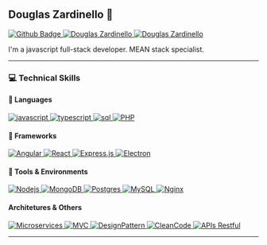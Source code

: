## Douglas Zardinello 👋

<!--
[![Site Badge](https://img.shields.io/badge/%20-site%20pessoal-blueviolet)](https://site/)
-->
<a href="https://github.com/zmdoug">
      <img alt="Github Badge" src="https://img.shields.io/badge/-Github-5659EB?style=for-the-badge&logo=Github&logoColor=white&link=https://github.com/zmdoug" />
</a>
<a href="https://www.linkedin.com/in/douglas-maehler-zardinello/">
      <img alt="Douglas Zardinello" src="https://img.shields.io/badge/-Douglas Zardinello-5659EB?style=for-the-badge&logo=Linkedin&logoColor=white" />
</a>
<a href="mailto:zmdoug@gmail.com">
      <img alt="Douglas Zardinello" src="https://img.shields.io/badge/-Gmail-5659EB?style=for-the-badge&logo=Gmail&logoColor=white&link=mailto:zmdoug@gmail.com" />
</a>


I'm a javascript full-stack developer. MEAN stack specialist.

---

### :computer: Technical Skills


####  :speech_balloon: Languages


<a href="#">
      <img alt="javascript" src="https://img.shields.io/badge/JavaScript-F7DF1E.svg?style=for-the-badge&logo=javascript&logoColor=white" />
</a>
<a href="#">
      <img alt="typescript" src="https://img.shields.io/badge/typescript-1E84D0.svg?style=for-the-badge&logo=typescript&logoColor=white" />
</a>
<a href="#">
      <img alt="sql" src="https://img.shields.io/badge/sql-0076D0.svg?style=for-the-badge&logo=sql&logoColor=white" />
</a>
<a href="#">
      <img alt="PHP" src="https://img.shields.io/badge/php-%23777BB4.svg?&style=for-the-badge&logo=php&logoColor=white"/>
</a>


#### :hammer: Frameworks

<a href="#">
      <img alt="Angular" src="https://img.shields.io/badge/angular%20-%23DD0031.svg?&style=for-the-badge&logo=angular&logoColor=white"/>
</a>
<a href="#">
      <img alt="React" src="https://img.shields.io/badge/react-36B2C8.svg?style=for-the-badge&logo=react&logoColor=white" />
</a>
<a href="#">
      <img alt="Express.js" src="https://img.shields.io/badge/express.js%20-%23404d59.svg?&style=for-the-badge"/>
<a href="#">
</a>
<a href="#">
      <img alt="Electron" src="https://img.shields.io/badge/electron-4078C3.svg?style=for-the-badge&logo=electron&logoColor=white" />
</a>

#### :wrench: Tools & Environments

<a href="#">
      <img alt="Nodejs" src="https://img.shields.io/badge/node-339933.svg?style=for-the-badge&logo=node.js&logoColor=white" />
</a>
<a href="#">
      <img alt="MongoDB" src ="https://img.shields.io/badge/MongoDB-%234ea94b.svg?&style=for-the-badge&logo=mongodb&logoColor=white"/>
</a>
<a href="#">
      <img alt="Postgres" src ="https://img.shields.io/badge/postgres-%23316192.svg?&style=for-the-badge&logo=postgresql&logoColor=white"/>
</a>
<a href="#">
      <img alt="MySQL" src="https://img.shields.io/badge/MySQL-4479A1.svg?style=for-the-badge&logo=mysql&logoColor=white" />
</a>
<a href="#">
      <img alt="Nginx" src="https://img.shields.io/badge/nginx%20-%23009639.svg?&style=for-the-badge&logo=nginx&logoColor=white"/>
</a>



#### Architetures & Others

<a href="#">
      <img alt="Microservices" src="https://img.shields.io/badge/Microservices-gray.svg?style=for-the-badge" />
</a>
<a href="#">
      <img alt="MVC" src="https://img.shields.io/badge/MVC-gray.svg?style=for-the-badge" />
</a>
<a href="#">
      <img alt="DesignPattern" src="https://img.shields.io/badge/DesignPattern-gray.svg?style=for-the-badge" />
</a>
<a href="#">
      <img alt="CleanCode" src="https://img.shields.io/badge/CleanCode-gray.svg?style=for-the-badge" />
</a>
<a href="#">
      <img alt="APIs Restful" src="https://img.shields.io/badge/APIs%20Restful-gray.svg?style=for-the-badge" />
</a>

---
</br>
</br>
